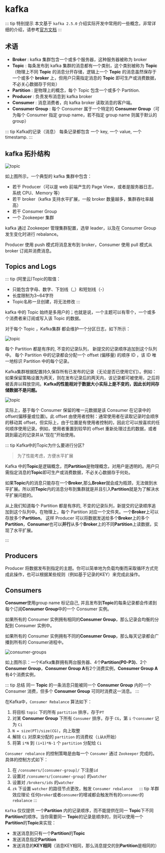 # kafka

::: tip 特别提示
本文基于 `kafka 2.5.0` 介绍实际开发中常用的一些概念，非常详细的介绍，请参考[官方文档](http://kafka.apache.org/intro)
:::


## 术语

- **Broker** : kafka 集群包含一个或多个服务器，这种服务器被称为 broker
- **Topic** : 每条发布到 kafka 集群的消息都有一个类别，这个类别被称为 **Topic**（物理上不同 **Topic** 的消息分开存储，逻辑上一个 **Topic** 的消息虽然保存于一个或多个 **broker** 上，但用户只需指定消息的 **Topic** 即可生产或消费数据，不必关心数据存于何处）
- **Partition** : 是物理上的概念，每个 Topic 包含一个或多个 Partition.
- **Producer** : 负责发布消息到 kafka broker
- **Consumer** : 消息消费者，向 kafka broker 读取消息的客户端。
- **Consumer Group** : 每个 Consumer 属于一个特定的 **Consumer Group**（可为每个 Consumer 指定 group name，若不指定 group name 则属于默认的 group）

::: tip Kafka的记录（消息）
每条记录都包含 一个 key, 一个 value, 一个 timestamp.
:::

## kafka 拓扑结构

![topic](/img/kafka/kafka.png)


如上图所示，一个典型的 kafka 集群中包含：
- 若干 Producer（可以是 web 前端产生的 Page View，或者是服务器日志，系统 CPU、Memory 等）
- 若干 broker（kafka 支持水平扩展，一般 broker 数量越多，集群吞吐率越高）
- 若干 Consumer Group
- 一个 Zookeeper 集群

kafka 通过 Zookeeper 管理集群配置，选举 leader，以及在 Consumer Group 发生变化时进行 rebalance。

Producer 使用 push 模式将消息发布到 broker，Consumer 使用 pull 模式从 broker 订阅并消费消息。

## Topics and Logs

::: tip (阿里云)Topic的取值：
- 只能包含字母、数字、下划线（_）和短划线（-）
- 长度限制为3~64字符
- Topic名称一旦创建，将无法修改
:::

kafka 中的 Topic 始终是多用户的；也就是说，一个主题可以有零个，一个或多个消费者来订阅或写入该 Topic 的数据。

对于每个 Topic ，Kafka集群 都会维护一个分区日志，如下所示：

![topic](/img/kafka/log_anatomy.png)

每个 Partition 都是有序的, 不变的记录队列， 新提交的记录顺序追加到这个队列中。 每个 Partition 中的记录都会分配一个 offset (偏移量) 的顺序 ID ，该 ID 唯一地标识 Partition 中的每个记录。

Kafka集群根据配置持久保存所有已发布的记录（无论是否已使用它们）。例如：如果保留策略设置为两天，则在发布记录后的两天内，该记录都可被使用，之后将被丢弃以释放空间。**Kafka的性能相对于数据大小实际上是不变的，因此长时间存储数据不是问题。**

![topic](/img/kafka/log_consumer.png)

实际上，基于每个 Consumer 保留的唯一元数据是该 Consumer 在记录中的 offset(偏移量或位置)。此 offset 由使用者控制：通常使用者在读取记录时会顺序的移动其 offset，但实际上，由于位置是有使用者控制的，因此它可以按喜欢的任何顺序使用记录。例如，使用者重置到较早的 offset 重新处理过去的数据，或者跳到最近的记录并从“现在”开始使用。


::: tip Kafka中的Topic为什么要进行分区?

> 为了性能考虑，方便水平扩展

Kafka 中的**Topic**是逻辑概念，而**Partition**是物理概念，对用户是透明的。用户只需指定消息的**Topic**即可生产或消费数据，不必关心数据存于何处。

如果**Topic**内的消息只能存在一个**Broker**,那么**Broker**就会成为瓶颈，无法做到水平扩展。所以把**Topic**内的消息分布到集群就是并且引入**Partition**就是为了解决水平扩展问题的。

从上我们知道每个 Partition 都是有序的, 不变的记录队列，新提交的记录顺序追加到这个队列中。在物理上，每个 Partition 对应一个文件夹。一个**Broker**上可以存放多个**Partition**。
这样 Producer 可以将数据发送给多个**Broker**上的多个**Partition**，**Consumer**也可以**并行**从多个**Broker**上的不同**Partition**上读数据，实现了水平扩展。

:::

## Producers

Producer 将数据发布到指定的主题。你可以简单地为负载均衡而采取循环方式完成此操作，也可以根据某些规则（例如基于记录的KEY）来完成此操作。

## Consumers

**Consumer**使用group name 标记自己, 并且发布到**Topic**的每条记录都会传递到每个订阅**Consumer Group**中的一个 Consumer 实例。

如果所有的 Consumer 实例拥有相同的**Consumer Group**，那么记录会均衡的分配到 Consumer 实例中。

如果所有的 Consumer 实例拥有不同的**Consumer Group**，那么每天记录都会广播到所有的 Consumer进程中。

![consumer-groups](/img/kafka/consumer-groups.png)

如上图所示：一个Kafka集群拥有两台服务器、4个**Partition(P0-P3)**、2个**Consumer Group**，**Consumer Group A**有2个消费实例，**Consumer Group A**有4个消费实例，

::: tip 总结
同一 **Topic** 的一条消息只能被同一个 **Consumer Group** 内的一个 Consumer 消费，但多个 **Consumer Group** 可同时消费这一消息。
:::

在Kafka中，`Consumer Rebalance` 算法如下：
1. 将目标 `topic` 下的所有 `partition` 排序，存于`PT`
2. 对某 **Consumer Group** 下所有 `Consumer` 排序，存于 `CG`，第 `i` `个consumer` 记为 `Ci`
3. `N = size(PT)/size(CG)`，向上取整
4. 解除 `Ci` 对原来分配的 `partition` 的消费权（`i`从`0`开始）
5. 将第 `i*N` 到 `(i+1)*N-1` 个 `partition` 分配给 `Ci`

`Consumer rebalance` 的控制策略是由每一个 `Consumer` 通过 `Zookeeper` 完成的。具体的控制方式如下：
1. 在 `/consumers/[consumer-group]/` 下注册`id`
2. 设置对 `/consumers/[consumer-group]` 的`watcher`
3. 设置对 `/brokers/ids` 的`watcher`
4. `zk` 下设置 `watcher` 的路径节点更改，触发 `Consumer rebalance`
　
::: tip 羊群效应理论
任何`broker`或者`consumer`的增减都会触发所有的`consumer`的`rebalance`
::: 

`Kafka` 仅仅提供 一个**Partition** 内的记录顺序，而不能提供在同一 **Topic**下不同 **Partition**的顺序。当你需要同一 **Topic**的记录是顺序的，则可以使用一个**Partition**的**Topic**来实现：
- 发送消息到只有一个**Partition**的**Topic**
- 发送消息指定**Partition**
- 发送消息的**KEY相同**（消息KEY相同，那么消息提交的到**Partition**是相同的）

